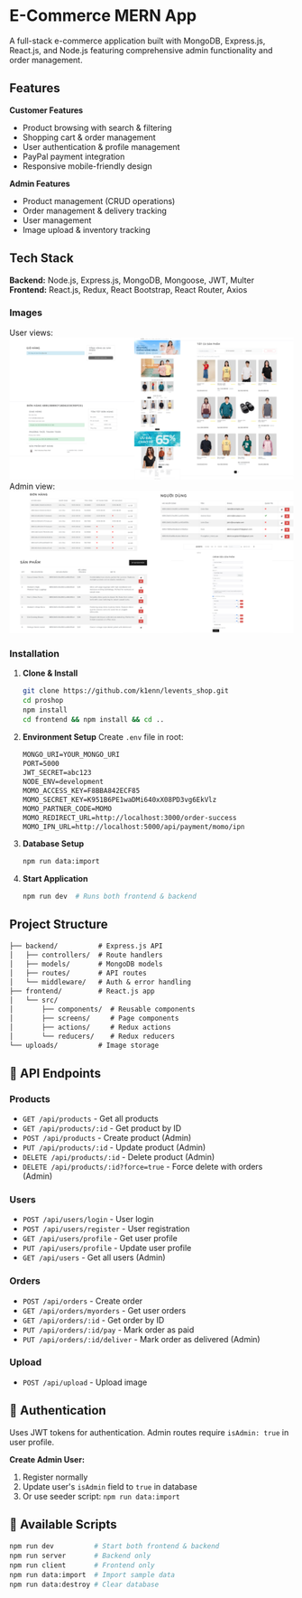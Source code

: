 # E-Commerce MERN App

A full-stack e-commerce application built with MongoDB, Express.js, React.js, and Node.js featuring comprehensive admin functionality and order management.

## **Features**

**Customer Features**
- Product browsing with search & filtering
- Shopping cart & order management
- User authentication & profile management
- PayPal payment integration
- Responsive mobile-friendly design

**Admin Features**
- Product management (CRUD operations)
- Order management & delivery tracking
- User management
- Image upload & inventory tracking

## **Tech Stack**

**Backend:** Node.js, Express.js, MongoDB, Mongoose, JWT, Multer  
**Frontend:** React.js, Redux, React Bootstrap, React Router, Axios

### **Images**
User views: 
<img src="https://github.com/k1enn/levents_shop/blob/master/frontend/public/images/user_view.png?raw=true">
Admin view: 
<img src="https://github.com/k1enn/levents_shop/blob/master/frontend/public/images/admin_view.png?raw=true">

### Installation

1. **Clone & Install**
   ```bash
   git clone https://github.com/k1enn/levents_shop.git
   cd proshop
   npm install
   cd frontend && npm install && cd ..
   ```

2. **Environment Setup**
   Create `.env` file in root:
   ```env
   MONGO_URI=YOUR_MONGO_URI
   PORT=5000
   JWT_SECRET=abc123
   NODE_ENV=development
   MOMO_ACCESS_KEY=F8BBA842ECF85
   MOMO_SECRET_KEY=K951B6PE1waDMi640xX08PD3vg6EkVlz
   MOMO_PARTNER_CODE=MOMO
   MOMO_REDIRECT_URL=http://localhost:3000/order-success
   MOMO_IPN_URL=http://localhost:5000/api/payment/momo/ipn
   ```

3. **Database Setup**
   ```bash
   npm run data:import
   ```

4. **Start Application**
   ```bash
   npm run dev  # Runs both frontend & backend
   ```

## **Project Structure**

```
├── backend/          # Express.js API
│   ├── controllers/  # Route handlers
│   ├── models/       # MongoDB models
│   ├── routes/       # API routes
│   └── middleware/   # Auth & error handling
├── frontend/         # React.js app
│   └── src/
│       ├── components/  # Reusable components
│       ├── screens/     # Page components
│       ├── actions/     # Redux actions
│       └── reducers/    # Redux reducers
└── uploads/          # Image storage
```

## 🔧 API Endpoints

### Products
- `GET /api/products` - Get all products
- `GET /api/products/:id` - Get product by ID
- `POST /api/products` - Create product (Admin)
- `PUT /api/products/:id` - Update product (Admin)
- `DELETE /api/products/:id` - Delete product (Admin)
- `DELETE /api/products/:id?force=true` - Force delete with orders (Admin)

### Users
- `POST /api/users/login` - User login
- `POST /api/users/register` - User registration
- `GET /api/users/profile` - Get user profile
- `PUT /api/users/profile` - Update user profile
- `GET /api/users` - Get all users (Admin)

### Orders
- `POST /api/orders` - Create order
- `GET /api/orders/myorders` - Get user orders
- `GET /api/orders/:id` - Get order by ID
- `PUT /api/orders/:id/pay` - Mark order as paid
- `PUT /api/orders/:id/deliver` - Mark order as delivered (Admin)

### Upload
- `POST /api/upload` - Upload image

## 🔐 Authentication

Uses JWT tokens for authentication. Admin routes require `isAdmin: true` in user profile.

**Create Admin User:**
1. Register normally
2. Update user's `isAdmin` field to `true` in database
3. Or use seeder script: `npm run data:import`

## 📱 Available Scripts

```bash
npm run dev          # Start both frontend & backend
npm run server       # Backend only
npm run client       # Frontend only
npm run data:import  # Import sample data
npm run data:destroy # Clear database
```
